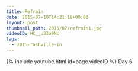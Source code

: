```yaml
---
title: Refrain
date: 2015-07-10T14:21:18+00:00
layout: post
thumbnail_path: 2015/07/refrain1.jpg
videoID: HC__u3Io9Nc
tags:
  - 2015-rushville-in
---
```

{% include youtube.html id=page.videoID %}
Day 6
